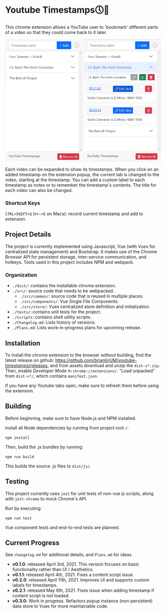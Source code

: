 # Youtube Timestamps🕔🔖
This chrome extension allows a YouTube user to 'bookmark' different parts of a video so that they could come back to it later.

<img src="./github_images/video_overview.jpg" width="250">
<img src="./github_images/Video_timestamps.jpg" width="250">

Each video can be expanded to show its timestamps. When you click on an added timestamp on the extension popup, the current tab is changed to the video, starting at the timestamp. You can add a custom label to each timestamp as notes or to remember the timestamp's contents. The title for each video can also be changed.

### Shortcut Keys
`CTRL+SHIFT+Q` (`⌘+⇧+E` on Macs): record current timestamp and add to extension.

## Project Details
The project is currently implemented using Javascript, Vue (with Vuex for centralized state management) and Bootstrap. It makes use of the Chrome Browser API for persistent storage, inter-service communication, and hotkeys.
Tools used in this project includes NPM and webpack.

### Organization
- `./dist/`: contains the installable chrome extension.
- `./src/`: source code that needs to be webpacked.
  - `./src/common/`: source code that is reused in multiple places.
  - `./src/components/`: Vue Single File Components.
  - `./src/store/`: Vuex centralized store definition and initialization.
- `./tests/`: contains unit tests for the project.
- `./scripts`: contains shell utility scripts.
- `./Changelog.md`: Lists history of versions.
- `./Plans.md`: Lists work-in-progress plans for upcoming release.

## Installation
To install the chrome extension to the browser *without* building, find the latest release on github: https://github.com/brianlinUM/youtube-timestamps/releases, and from assets download and unzip the `dist-v*.zip`. Then, enable *Developer Mode* in `chrome://extensions/`. "Load unpacked" from `dist-v*/`, which contains `manifest.json`.

If you have any Youtube tabs open, make sure to refresh them before using the extension.

## Building
Before beginning, make sure to have Node.js and NPM installed.

Install all Node dependencies by running from project root `/`:

`npm install`

Then, build the .js bundles by running:

`npm run build`

This builds the source .js files to `dist/js/`.

## Testing
This project currently uses `jest` for unit tests of non-vue js scripts, along with `jest-chrome` to mock Chrome's API.

Run by executing:

`npm run test`

Vue component tests and end-to-end tests are planned.

## Current Progress
See `changelog.md` for additional details, and `Plans.md` for ideas.
- **v0.1.0**: released April 3rd, 2021. This version focuses on basic functionality rather than UI / Aesthetics.
- **v0.1.1**: released April 4th, 2021. Fixes a content script issue.
- **v0.2.0**: released April 11th, 2021. Improves UI and supports custom labels for timestamps.
- **v0.2.1**: released May 6th, 2021. Fixes issue when adding timestamp if content script is not loaded.
- **v0.3.0**: Work in progress. Refactors popup instance (non-persistent) data store to Vuex for more maintainable code.
